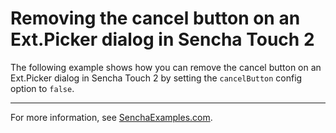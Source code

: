 # Removing the cancel button on an Ext.Picker dialog in Sencha Touch 2 #

The following example shows how you can remove the cancel button on an Ext.Picker dialog in Sencha Touch 2 by setting the `cancelButton` config option to `false`.

---

For more information, see [SenchaExamples.com]().
